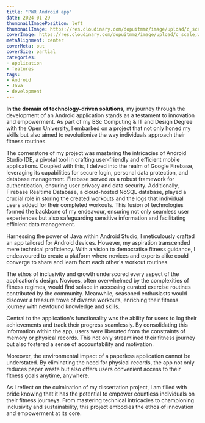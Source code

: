 ```yaml
---
title: "PWR Android app"
date: 2024-01-29
thumbnailImagePosition: left
thumbnailImage: https://res.cloudinary.com/dopuitmmz/image/upload/c_scale,w_700/v1708186018/How-to-create-a-workout-plan-1_l0to4f.jpg
coverImage: https://res.cloudinary.com/dopuitmmz/image/upload/c_scale,w_700/v1708186018/How-to-create-a-workout-plan-1_l0to4f.jpg
metaAlignment: center
coverMeta: out
coverSize: partial
categories:
- application
- features
tags:
- Android
- Java
- development
---
```



**In the domain of technology-driven solutions,** my journey through the development of an Android application stands as a testament to innovation and empowerment. As part of my BSc Computing & IT and Design Degree with the Open University, I embarked on a project that not only honed my skills but also aimed to revolutionise the way individuals approach their fitness routines.

The cornerstone of my project was mastering the intricacies of Android Studio IDE, a pivotal tool in crafting user-friendly and efficient mobile applications. Coupled with this, I delved into the realm of Google Firebase, leveraging its capabilities for secure login, personal data protection, and database management. Firebase served as a robust framework for authentication, ensuring user privacy and data security. Additionally, Firebase Realtime Database, a cloud-hosted NoSQL database, played a crucial role in storing the created workouts and the logs that individual users added for their completed workouts. This fusion of technologies formed the backbone of my endeavour, ensuring not only seamless user experiences but also safeguarding sensitive information and facilitating efficient data management.

Harnessing the power of Java within Android Studio, I meticulously crafted an app tailored for Android devices. However, my aspiration transcended mere technical proficiency. With a vision to democratise fitness guidance, I endeavoured to create a platform where novices and experts alike could converge to share and learn from each other's workout routines.

The ethos of inclusivity and growth underscored every aspect of the application's design. Novices, often overwhelmed by the complexities of fitness regimes, would find solace in accessing curated exercise routines contributed by the community. Meanwhile, seasoned enthusiasts would discover a treasure trove of diverse workouts, enriching their fitness journey with newfound knowledge and skills.

Central to the application's functionality was the ability for users to log their achievements and track their progress seamlessly. By consolidating this information within the app, users were liberated from the constraints of memory or physical records. This not only streamlined their fitness journey but also fostered a sense of accountability and motivation.

Moreover, the environmental impact of a paperless application cannot be understated. By eliminating the need for physical records, the app not only reduces paper waste but also offers users convenient access to their fitness goals anytime, anywhere.

As I reflect on the culmination of my dissertation project, I am filled with pride knowing that it has the potential to empower countless individuals on their fitness journeys. From mastering technical intricacies to championing inclusivity and sustainability, this project embodies the ethos of innovation and empowerment at its core.

